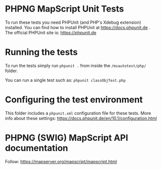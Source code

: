 # PHPNG MapScript Unit Tests

To run these tests you need PHPUnit (and PHP's Xdebug extension) installed. 
You can find how to install PHPUnit at https://docs.phpunit.de .  
The official PHPUnit site is: https://phpunit.de

# Running the tests

To run the tests simply run `phpunit .` from inside the `/msautotest/php/`
folder.

You can run a single test such as: `phpunit classObjTest.php`

# Configuring the test environment

This folder includes a `phpunit.xml` configuration file for these tests.  More 
info about these settings: https://docs.phpunit.de/en/10.1/configuration.html

# PHPNG (SWIG) MapScript API documentation

Follow: https://mapserver.org/mapscript/mapscript.html



